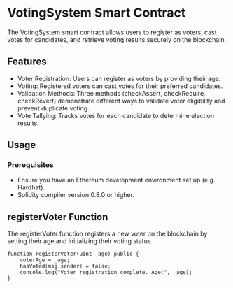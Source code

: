 # VotingSystem Smart Contract
The VotingSystem smart contract allows users to register as voters, cast votes for candidates, and retrieve voting results securely on the blockchain.

## Features

- Voter Registration: Users can register as voters by providing their age.
- Voting: Registered voters can cast votes for their preferred candidates.
- Validation Methods: Three methods (checkAssert, checkRequire, checkRevert) demonstrate different ways to validate voter eligibility and prevent duplicate voting.
- Vote Tallying: Tracks votes for each candidate to determine election results.
## Usage

### Prerequisites
- Ensure you have an Ethereum development environment set up (e.g., Hardhat).
- Solidity compiler version 0.8.0 or higher.

## registerVoter Function
The registerVoter function registers a new voter on the blockchain by setting their age and initializing their voting status.

```solidity
function registerVoter(uint _age) public {
    voterAge = _age;
    hasVoted[msg.sender] = false;
    console.log("Voter registration complete. Age:", _age);
}
